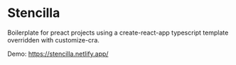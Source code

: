 # Stencilla

Boilerplate for preact projects using a create-react-app typescript template overridden with customize-cra.

Demo: https://stencilla.netlify.app/